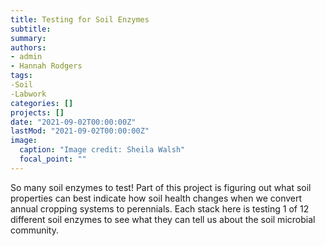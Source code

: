 ```yaml
---
title: Testing for Soil Enzymes
subtitle: 
summary: 
authors:
- admin
- Hannah Rodgers
tags: 
-Soil
-Labwork
categories: []
projects: []
date: "2021-09-02T00:00:00Z"
lastMod: "2021-09-02T00:00:00Z"
image:
  caption: "Image credit: Sheila Walsh"
  focal_point: ""
---
```


So many soil enzymes to test! Part of this project is figuring out what soil properties can best indicate 
how soil health changes when we convert annual cropping systems to perennials. Each stack here is testing 1 
of 12 different soil enzymes to see what they can tell us about the soil microbial community. 
